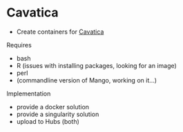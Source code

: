 # Cavatica

* Create containers for [Cavatica](https://github.com/incertae-sedis/cavatica.git)

Requires

* bash
* R (issues with installing packages, looking for an image)
* perl
* (commandline version of Mango, working on it...)

Implementation

* provide a docker solution
* provide a singularity solution
* upload to Hubs (both)


